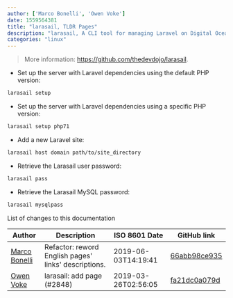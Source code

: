 ```yaml
---
author: ['Marco Bonelli', 'Owen Voke']
date: 1559564381
title: "larasail, TLDR Pages"
description: "larasail, A CLI tool for managing Laravel on Digital Ocean servers."
categories: "linux"
---
```

> More information: <https://github.com/thedevdojo/larasail>.

- Set up the server with Laravel dependencies using the default PHP version:

```bash
larasail setup
```

- Set up the server with Laravel dependencies using a specific PHP version:

```bash
larasail setup php71
```

- Add a new Laravel site:

```bash
larasail host domain path/to/site_directory
```

- Retrieve the Larasail user password:

```bash
larasail pass
```

- Retrieve the Larasail MySQL password:

```bash
larasail mysqlpass
```
List of changes to this documentation


Author | Description | ISO 8601 Date | GitHub link
------|-----|-----|-----
[Marco Bonelli](mailto:marco@mebeim.net) | Refactor: reword English pages' links' descriptions. | 2019-06-03T14:19:41 | [66abb98ce935](https://github.com/tldr-pages/tldr/commit/66abb98ce935c0f4516bf30c4d6da72180d5a3ab)
[Owen Voke](mailto:owzie123@gmail.com) | larasail: add page (#2848) | 2019-03-26T02:56:05 | [fa21dc0a079d](https://github.com/tldr-pages/tldr/commit/fa21dc0a079d205d9b3c3b900e7dd60c2c976cb4)

